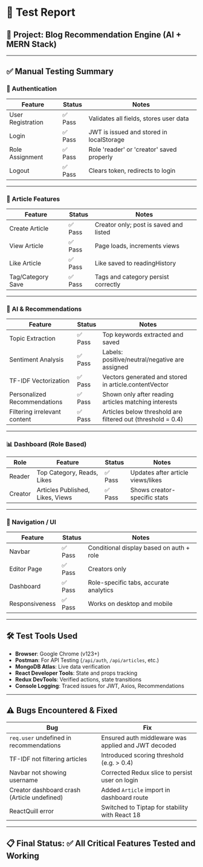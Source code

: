 # 🧪 Test Report

## 📌 Project: Blog Recommendation Engine (AI + MERN Stack)

---

## ✅ Manual Testing Summary

### 🔐 Authentication

| Feature           | Status  | Notes                                     |
| ----------------- | ------- | ----------------------------------------- |
| User Registration | ✅ Pass | Validates all fields, stores user data    |
| Login             | ✅ Pass | JWT is issued and stored in localStorage  |
| Role Assignment   | ✅ Pass | Role 'reader' or 'creator' saved properly |
| Logout            | ✅ Pass | Clears token, redirects to login          |

---

### 📰 Article Features

| Feature           | Status  | Notes                                  |
| ----------------- | ------- | -------------------------------------- |
| Create Article    | ✅ Pass | Creator only; post is saved and listed |
| View Article      | ✅ Pass | Page loads, increments views           |
| Like Article      | ✅ Pass | Like saved to readingHistory           |
| Tag/Category Save | ✅ Pass | Tags and category persist correctly    |

---

### 🧠 AI & Recommendations

| Feature                      | Status  | Notes                                                       |
| ---------------------------- | ------- | ----------------------------------------------------------- |
| Topic Extraction             | ✅ Pass | Top keywords extracted and saved                            |
| Sentiment Analysis           | ✅ Pass | Labels: positive/neutral/negative are assigned              |
| TF-IDF Vectorization         | ✅ Pass | Vectors generated and stored in article.contentVector       |
| Personalized Recommendations | ✅ Pass | Shown only after reading articles matching interests        |
| Filtering irrelevant content | ✅ Pass | Articles below threshold are filtered out (threshold = 0.4) |

---

### 📊 Dashboard (Role Based)

| Role    | Feature                          | Status  | Notes                             |
| ------- | -------------------------------- | ------- | --------------------------------- |
| Reader  | Top Category, Reads, Likes       | ✅ Pass | Updates after article views/likes |
| Creator | Articles Published, Likes, Views | ✅ Pass | Shows creator-specific stats      |

---

### 🧭 Navigation / UI

| Feature        | Status  | Notes                                    |
| -------------- | ------- | ---------------------------------------- |
| Navbar         | ✅ Pass | Conditional display based on auth + role |
| Editor Page    | ✅ Pass | Creators only                            |
| Dashboard      | ✅ Pass | Role-specific tabs, accurate analytics   |
| Responsiveness | ✅ Pass | Works on desktop and mobile              |

---

## 🛠️ Test Tools Used

- **Browser**: Google Chrome (v123+)
- **Postman**: For API Testing (`/api/auth`, `/api/articles`, etc.)
- **MongoDB Atlas**: Live data verification
- **React Developer Tools**: State and props tracking
- **Redux DevTools**: Verified actions, state transitions
- **Console Logging**: Traced issues for JWT, Axios, Recommendations

---

## ⚠️ Bugs Encountered & Fixed

| Bug                                         | Fix                                                 |
| ------------------------------------------- | --------------------------------------------------- |
| `req.user` undefined in recommendations     | Ensured auth middleware was applied and JWT decoded |
| TF-IDF not filtering articles               | Introduced scoring threshold (e.g. > 0.4)           |
| Navbar not showing username                 | Corrected Redux slice to persist user on login      |
| Creator dashboard crash (Article undefined) | Added `Article` import in dashboard route           |
| ReactQuill error                            | Switched to Tiptap for stability with React 18      |

---

## 📋 Final Status: ✅ All Critical Features Tested and Working
